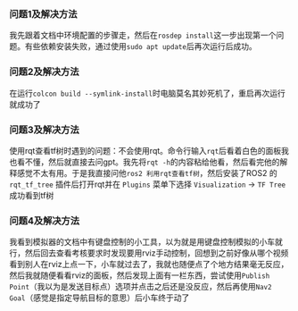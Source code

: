 ### 问题1及解决方法

我先跟着文档中环境配置的步骤走，然后在`rosdep install`这一步出现第一个问题。有些依赖安装失败，通过使用`sudo apt update`后再次运行后成功。

### 问题2及解决方法

在运行`colcon build --symlink-install`时电脑莫名其妙死机了，重启再次运行就成功了

### 问题3及解决方法

使用rqt查看tf树时遇到的问题：不会使用rqt。命令行输入`rqt`后看着白色的面板我也看不懂，然后就直接去问gpt。我先将`rqt -h`的内容粘给他看，然后看完他的解释感觉不太有用。于是我直接问他`ros2 利用rqt查看tf树`，然后安装了ROS2 的 `rqt_tf_tree` 插件后打开rqt并在 `Plugins` 菜单下选择 `Visualization` → `TF Tree`成功看到tf树

### 问题4及解决方法

我看到模拟器的文档中有键盘控制的小工具，以为就是用键盘控制模拟的小车就行，然后回去查看考核要求时发现要用rviz手动控制，回想到之前好像从哪个视频看到别人在rviz上点一下，小车就过去了，我就也随便点了个地方结果毫无反应，然后我就随便看看rviz的面板，然后发现上面有一栏东西，尝试使用`Publish Point`（我以为是发送目标点）选项并点击之后还是没反应，然后再使用`Nav2 Goal`（感觉是指定导航目标的意思）后小车终于动了

